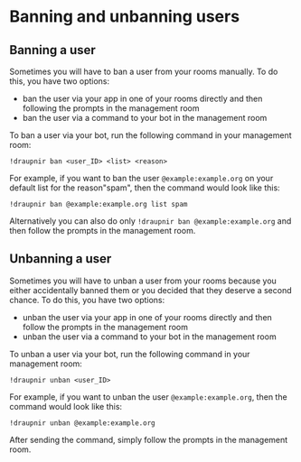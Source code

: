 # Banning and unbanning users


## Banning a user

Sometimes you will have to ban a user from your rooms manually. To do this, you have two options:
* ban the user via your app in one of your rooms directly and then following the prompts in the management room
* ban the user via a command to your bot in the management room

To ban a user via your bot, run the following command in your management room:
```
!draupnir ban <user_ID> <list> <reason>
```
For example, if you want to ban the user `@example:example.org` on your default list for the reason"spam", then the command would look like this:
```
!draupnir ban @example:example.org list spam
```
Alternatively you can also do only `!draupnir ban @example:example.org` and then follow the prompts in the management room.  

## Unbanning a user

Sometimes you will have to unban a user from your rooms because you either accidentally banned them or you decided that they deserve a second chance. To do this, you have two options:
* unban the user via your app in one of your rooms directly and then follow the prompts in the management room
* unban the user via a command to your bot in the management room

To unban a user via your bot, run the following command in your management room:
```
!draupnir unban <user_ID>
```
For example, if you want to unban the user `@example:example.org`, then the command would look like this:
```
!draupnir unban @example:example.org
```
After sending the command, simply follow the prompts in the management room.